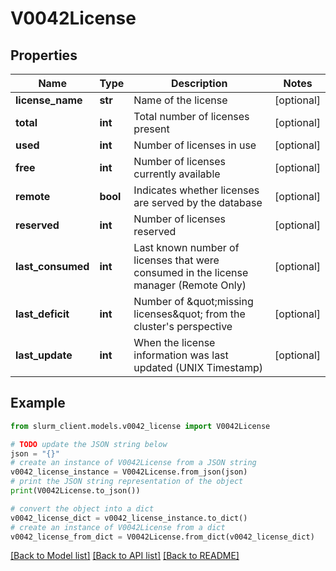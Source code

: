 # V0042License


## Properties

Name | Type | Description | Notes
------------ | ------------- | ------------- | -------------
**license_name** | **str** | Name of the license | [optional] 
**total** | **int** | Total number of licenses present | [optional] 
**used** | **int** | Number of licenses in use | [optional] 
**free** | **int** | Number of licenses currently available | [optional] 
**remote** | **bool** | Indicates whether licenses are served by the database | [optional] 
**reserved** | **int** | Number of licenses reserved | [optional] 
**last_consumed** | **int** | Last known number of licenses that were consumed in the license manager (Remote Only) | [optional] 
**last_deficit** | **int** | Number of \&quot;missing licenses\&quot; from the cluster&#39;s perspective | [optional] 
**last_update** | **int** | When the license information was last updated (UNIX Timestamp) | [optional] 

## Example

```python
from slurm_client.models.v0042_license import V0042License

# TODO update the JSON string below
json = "{}"
# create an instance of V0042License from a JSON string
v0042_license_instance = V0042License.from_json(json)
# print the JSON string representation of the object
print(V0042License.to_json())

# convert the object into a dict
v0042_license_dict = v0042_license_instance.to_dict()
# create an instance of V0042License from a dict
v0042_license_from_dict = V0042License.from_dict(v0042_license_dict)
```
[[Back to Model list]](../README.md#documentation-for-models) [[Back to API list]](../README.md#documentation-for-api-endpoints) [[Back to README]](../README.md)


